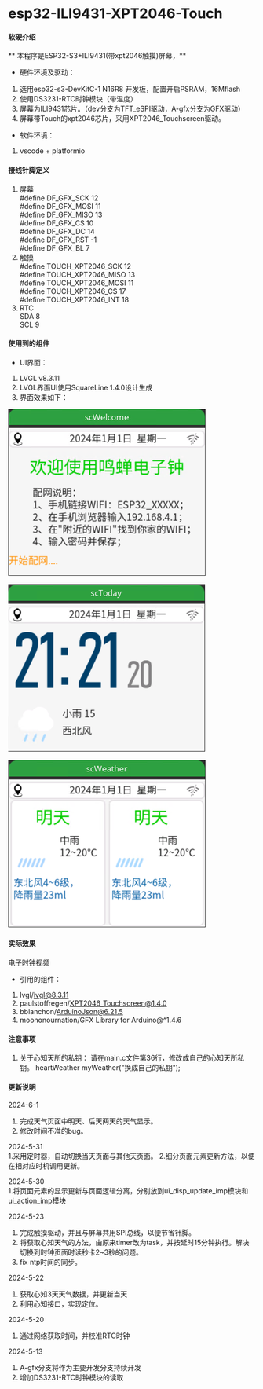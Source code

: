# esp32-ILI9431-XPT2046-Touch

#### 软硬介绍
 **   本程序是ESP32-S3+ILI9431(带xpt2046触摸)屏幕，**
- 硬件环境及驱动：
1. 选用esp32-s3-DevKitC-1  N16R8 开发板，配置开启PSRAM，16Mflash
2. 使用DS3231-RTC时钟模块（带温度）
3. 屏幕为ILI9431芯片。（dev分支为TFT_eSPI驱动，A-gfx分支为GFX驱动）
4. 屏幕带Touch的xpt2046芯片，采用XPT2046_Touchscreen驱动。
- 软件环境：
1. vscode + platformio  

#### 接线针脚定义
1. 屏幕  
#define DF_GFX_SCK 12  
#define DF_GFX_MOSI 11  
#define DF_GFX_MISO 13  
#define DF_GFX_CS 10  
#define DF_GFX_DC 14  
#define DF_GFX_RST -1  
#define DF_GFX_BL 7  
2. 触摸  
#define TOUCH_XPT2046_SCK 12  
#define TOUCH_XPT2046_MISO 13  
#define TOUCH_XPT2046_MOSI 11  
#define TOUCH_XPT2046_CS 17  
#define TOUCH_XPT2046_INT 18  
3. RTC  
SDA 8  
SCL 9  

#### 使用到的组件  
- UI界面： 
1. LVGL v8.3.11
2. LVGL界面UI使用SquareLine 1.4.0设计生成
3. 界面效果如下：  

![Alt text](./images/screen_1.png)  

![Alt text](./images/screen_2.png)  

![Alt text](./images/screen_3.png)  

#### 实际效果  
[电子时钟视频](https://t.bilibili.com/938091913412608036?share_source=pc_native)  


 - 引用的组件：
1. lvgl/lvgl@8.3.11
2. paulstoffregen/XPT2046_Touchscreen@1.4.0
3. bblanchon/ArduinoJson@6.21.5
4. moononournation/GFX Library for Arduino@^1.4.6 	

#### 注意事项  
1. 关于心知天所的私钥：
请在main.c文件第36行，修改成自己的心知天所私钥。
heartWeather myWeather("换成自己的私钥");

#### 更新说明  
2024-6-1  
1. 完成天气页面中明天、后天两天的天气显示。
2. 修改时间不准的bug。  
 
2024-5-31  
1.采用定时器，自动切换当天页面与其他天页面。
2.细分页面元素更新方法，以便在相对应时机调用更新。

2024-5-30  
1.将页面元素的显示更新与页面逻辑分离，分别放到ui_disp_update_imp模块和ui_action_imp模块  

2024-5-23
1. 完成触摸驱动，并且与屏幕共用SPI总线，以便节省针脚。  
2. 将获取心知天气的方法，由原来timer改为task，并按延时15分钟执行。解决切换到时钟页面时读秒卡2~3秒的问题。  
3. fix ntp时间的同步。

2024-5-22
1. 获取心知3天天气数据，并更新当天
2. 利用心知接口，实现定位。

2024-5-20
1. 通过网络获取时间，并校准RTC时钟  

2024-5-13
1.  A-gfx分支将作为主要开发分支持续开发
2.  增加DS3231-RTC时钟模块的读取 


